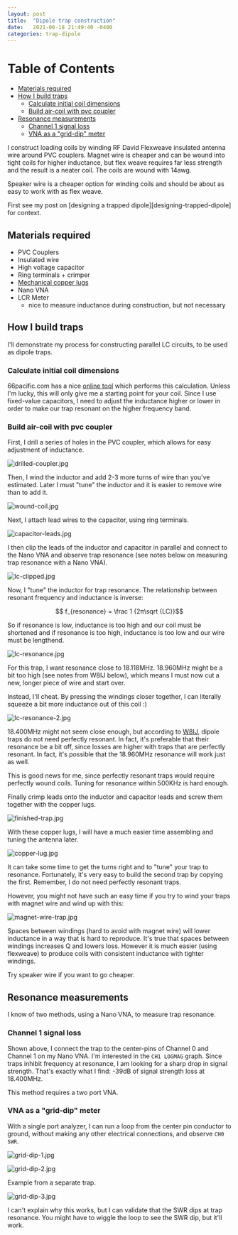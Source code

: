 ```yaml
---
layout: post
title:  "Dipole trap construction"
date:   2021-06-18 21:49:40 -0400
categories: trap-dipole
---
```


<script src="https://polyfill.io/v3/polyfill.min.js?features=es6"></script>
<script id="MathJax-script" async src="/assets/js/npm/mathjax/es5/tex-mml-chtml.js"></script>

[TOC levels=2,4]: #

# Table of Contents
- [Materials required](#materials-required)
- [How I build traps](#how-i-build-traps)
    - [Calculate initial coil dimensions](#calculate-initial-coil-dimensions)
    - [Build air-coil with pvc coupler](#build-air-coil-with-pvc-coupler)
- [Resonance measurements](#resonance-measurements)
    - [Channel 1 signal loss](#channel-1-signal-loss)
    - [VNA as a "grid-dip" meter](#vna-as-a-grid-dip-meter)


I construct loading coils by winding RF David Flexweave insulated
antenna wire around PVC couplers. Magnet wire is cheaper and can be
wound into tight coils for higher inductance, but flex weave requires
far less strength and the result is a neater coil. The coils are wound
with 14awg.

Speaker wire is a cheaper option for winding coils and should be about
as easy to work with as flex weave.

First see my post on [designing a trapped
dipole][designing-trapped-dipole] for context.

## Materials required

* PVC Couplers
* Insulated wire
* High voltage capacitor
* Ring terminals + crimper
* [Mechanical copper lugs][copper-lug]
* Nano VNA
* LCR Meter
    * nice to measure inductance during construction, but not necessary

## How I build traps

I'll demonstrate my process for constructing parallel LC circuits, to be
used as dipole traps.

### Calculate initial coil dimensions

66pacific.com has a nice [online tool][66pacific-calculator] which
performs this calculation. Unless I'm lucky, this will only give me a
starting point for your coil. Since I use fixed-value capacitors, I need
to adjust the inductance higher or lower in order to make our trap
resonant on the higher frequency band.

### Build air-coil with pvc coupler

First, I drill a series of holes in the PVC coupler, which allows for
easy adjustment of inductance.

![drilled-coupler.jpg](/assets/images/drilled-coupler.jpg)

Then, I wind the inductor and add 2-3 more turns of wire than you've
estimated. Later I must "tune" the inductor and it is easier to remove
wire than to add it.

![wound-coil.jpg](/assets/images/wound-coil.jpg)

Next, I attach lead wires to the capacitor, using ring terminals.

![capacitor-leads.jpg](/assets/images/capacitor-leads.jpg)

I then clip the leads of the inductor and capacitor in parallel and
connect to the Nano VNA and observe trap resonance (see notes below on
measuring trap resonance with a Nano VNA).

![lc-clipped.jpg](/assets/images/lc-clipped.jpg)

Now, I "tune" the inductor for trap resonance. The relationship between
resonant frequency and inductance is inverse:

$$ f_{resonance} = \frac 1 {2π\sqrt {LC}}$$

So if resonance is low, inductance is too high and our coil must be
shortened and if resonance is too high, inductance is too low and our
wire must be lengthend.

![lc-resonance.jpg](/assets/images/lc-resonance-1.jpg)

For this trap, I want resonance close to 18.118MHz. 18.960MHz might be a
bit too high (see notes from W8IJ below), which means I must now cut a
new, longer piece of wire and start over.

Instead, I'll cheat. By pressing the windings closer together, I can
literally squeeze a bit more inductance out of this coil :)

![lc-resonance-2.jpg](/assets/images/lc-resonance-2.jpg)

18.400MHz might not seem close enough, but according to [W8IJ], dipole
traps do not need perfectly resonant. In fact, it's preferable that
their resonance be a bit off, since losses are higher with traps that
are perfectly resonant. In fact, it's possible that the 18.960MHz
resonance will work just as well.

This is good news for me, since perfectly resonant traps would require
perfectly wound coils. Tuning for resonance within 500KHz is hard
enough.

Finally crimp leads onto the inductor and capacitor leads and screw them
together with the copper lugs.

![finished-trap.jpg](/assets/images/finished-trap.jpg)

With these copper lugs, I will have a much easier time assembling and
tuning the antenna later.

![copper-lug.jpg](/assets/images/copper-lugs.jpg)

It can take some time to get the turns right and to "tune" your trap to
resonance. Fortunately, it's very easy to build the second trap by
copying the first. Remember, I do not need perfectly resonant traps.

However, you might not have such an easy time if you try to wind your
traps with magnet wire and wind up with this:

![magnet-wire-trap.jpg](/assets/images/magnet-wire-trap.jpg)

Spaces between windings (hard to avoid with magnet wire) will lower
inductance in a way that is hard to reproduce. It's true that spaces
between windings increases Q and lowers loss. However it is much easier
(using flexweave) to produce coils with consistent inductance with
tighter windings.

Try speaker wire if you want to go cheaper.

## Resonance measurements

I know of two methods, using a Nano VNA, to measure trap resonance.

### Channel 1 signal loss

Shown above, I connect the trap to the center-pins of Channel 0 and
Channel 1 on my Nano VNA. I'm interested in the `CH1 LOGMAG` graph.
Since traps inhibit frequency at resonance, I am looking for a sharp
drop in signal strength. That's exactly what I find: -39dB of signal
strength loss at 18.400MHz.

This method requires a two port VNA.

### VNA as a "grid-dip" meter

With a single port analyzer, I can run a loop from the center pin
conductor to ground, without making any other electrical connections,
and observe `CH0 SWR`.

![grid-dip-1.jpg](/assets/images/grid-dip-1.jpg)

![grid-dip-2.jpg](/assets/images/grid-dip-2.jpg)

Example from a separate trap.

![grid-dip-3.jpg](/assets/images/grid-dip-3.jpg)

I can't explain why this works, but I can validate that the SWR dips at
trap resonance. You might have to wiggle the loop to see the SWR dip,
but it'll work.

[66pacific-calculator]: https://66pacific.com/calculators/coil-inductance-calculator.aspx
[copper-lug]: https://www.homedepot.com/p/Southwire-14-SOL-STR-8-STR-Mechanical-Terminal-Lug-2-Pack-65180040/312648371
[W8IJ]: https://www.w8ji.com/traps.htm
